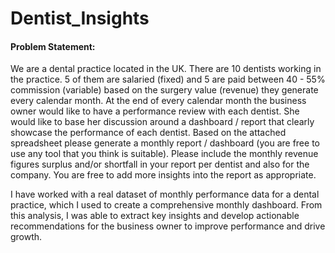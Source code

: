 # Dentist_Insights

#### Problem Statement:

We are a dental practice located in the UK. There are 10 dentists working in the practice. 5 of them are salaried (fixed) and 5 are paid between 40 - 55% commission (variable) based on the surgery value (revenue) they generate every calendar month.
At the end of every calendar month the business owner would like to have a performance review with each dentist. She would like to base her discussion around a dashboard / report that clearly showcase the performance of each dentist.
Based on the attached spreadsheet please generate a monthly report / dashboard (you are free to use any tool that you think is suitable).
Please include the monthly revenue figures surplus and/or shortfall in your report per dentist and also for the company.
You are free to add more insights into the report as appropriate.


I have worked with a real dataset of monthly performance data for a dental practice, which I used to create a comprehensive monthly dashboard. From this analysis, I was able to extract key insights and develop actionable recommendations for the business owner to improve performance and drive growth.
